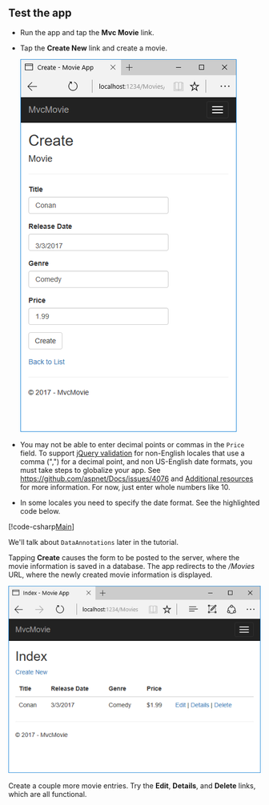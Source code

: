 
## Test the app

* Run the app and tap the **Mvc Movie** link.
* Tap the **Create New** link and create a movie.

  ![Create view with fields for genre, price, release date, and title](../../tutorials/first-mvc-app/adding-model/_static/movies.png)

* You may not be able to enter decimal points or commas in the `Price` field. To support [jQuery validation](http://jqueryvalidation.org/) for non-English locales that use a comma (",") for a decimal point, and non US-English date formats, you must take steps to globalize your app. See https://github.com/aspnet/Docs/issues/4076 and [Additional resources](#additional-resources) for more information. For now, just enter whole numbers like 10.

<a name="displayformatdatelocal"></a>

* In some locales you need to specify the date format. See the highlighted code below.

[!code-csharp[Main](../../tutorials/first-mvc-app/start-mvc/sample/MvcMovie/Models/MovieDateFormat.cs?name=snippet_1&highlight=2,10)]

We'll talk about `DataAnnotations` later in the tutorial.

Tapping **Create** causes the form to be posted to the server, where the movie information is saved in a database. The app redirects to the */Movies* URL, where the newly created movie information is displayed.

![Movies view showing newly created movie listing](../../tutorials/first-mvc-app/adding-model/_static/h.png)

Create a couple more movie entries. Try the **Edit**, **Details**, and **Delete** links, which are all functional.
